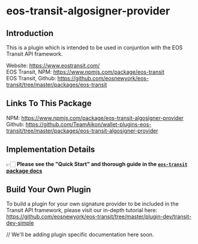 # eos-transit-algosigner-provider

## Introduction

This is a plugin which is intended to be used in conjuntion with the EOS Transit API framework. 

Website: https://www.eostransit.com/  
EOS Transit, NPM: https://www.npmjs.com/package/eos-transit  
EOS Transit, Github: https://github.com/eosnewyork/eos-transit/tree/master/packages/eos-transit

## Links To This Package

NPM: https://www.npmjs.com/package/eos-transit-algosigner-provider 
Github: https://github.com/TeamAikon/wallet-plugins-eos-transit/tree/master/packages/eos-transit-algosigner-provider

## Implementation Details

👉🏻 **Please see the "Quick Start" and thorough guide in the [`eos-transit` package docs](https://github.com/eosnewyork/eos-transit/tree/master/packages/eos-transit)**

## Build Your Own Plugin
To build a plugin for your own signature provider to be included in the Transit API framework, please visit our in-depth tutorial here: https://github.com/eosnewyork/eos-transit/tree/master/plugin-dev/transit-dev-simple

// We'll be adding plugin specific documentation here soon.
